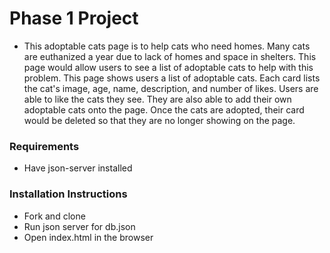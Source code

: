 # Phase 1 Project
* This adoptable cats page is to help cats who need homes. Many cats are euthanized a year due to lack of homes and space in shelters. This page would allow users to see a list of adoptable cats to help with this problem. This page shows users a list of adoptable cats. Each card lists the cat's image, age, name, description, and number of likes. Users are able to like the cats they see. They are also able to add their own adoptable cats onto the page. Once the cats are adopted, their card would be deleted so that they are no longer showing on the page. 

### Requirements
* Have json-server installed

### Installation Instructions
* Fork and clone
* Run json server for db.json
* Open index.html in the browser